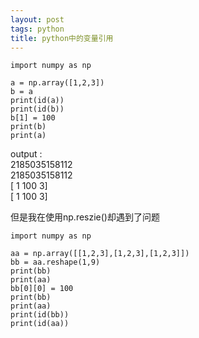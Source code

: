 ```yaml
---
layout: post
tags: python
title: python中的变量引用
---
```


~~~
import numpy as np

a = np.array([1,2,3])
b = a
print(id(a))
print(id(b))
b[1] = 100
print(b)
print(a)
~~~
output :	
2185035158112	
2185035158112	
[  1 100   3]	
[  1 100   3]	

但是我在使用np.reszie()却遇到了问题
~~~
import numpy as np

aa = np.array([[1,2,3],[1,2,3],[1,2,3]])
bb = aa.reshape(1,9)
print(bb)
print(aa)
bb[0][0] = 100
print(bb)
print(aa)
print(id(bb))
print(id(aa))
~~~


